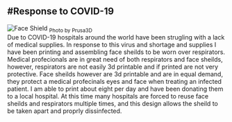#Response to COVID-19
---
![Face Shield](/img/face-shield.jpg)
<sub>Photo by Prusa3D</sub><br/>
Due to COVID-19 hospitals around the world have been strugling with a lack of medical supplies.  In response to this virus and shortage and supplies I have been printing and assembling face sheilds to be worn over respirators.  Medical profecionals are in great need of both respirators and face sheilds, however, respirators are not easily 3d printable and if printed are not very protective.  Face sheilds however are 3d printable and are in equal demand, they protect a medical profecinals eyes and face when treating an infected patient.  I am able to print about eight per day and have been donating them to a local hospital.  At this time many hospitals are forced to reuse face sheilds and respirators multiple times, and this design allows the sheild to be taken apart and proprly dissinfected.